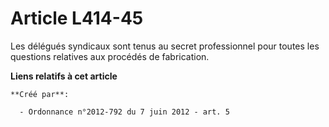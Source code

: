 # Article L414-45

Les délégués syndicaux sont tenus au secret professionnel pour toutes les questions relatives aux procédés de fabrication.

**Liens relatifs à cet article**

	**Créé par**:

	  - Ordonnance n°2012-792 du 7 juin 2012 - art. 5
